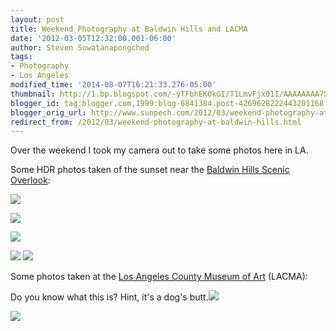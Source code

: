 ```yaml
---
layout: post
title: Weekend Photography at Baldwin Hills and LACMA
date: '2012-03-05T12:32:00.001-06:00'
author: Steven Suwatanapongched
tags:
- Photography
- Los Angeles
modified_time: '2014-08-07T16:21:33.276-05:00'
thumbnail: http://1.bp.blogspot.com/-yTFbhEK0kGI/T1LmvFjx01I/AAAAAAAA7SY/q416XmLmDDE/s600/2012-03-03+at+17-52-11.jpg
blogger_id: tag:blogger.com,1999:blog-6841384.post-4269628222443201168
blogger_orig_url: http://www.sunpech.com/2012/03/weekend-photography-at-baldwin-hills.html
redirect_from: /2012/03/weekend-photography-at-baldwin-hills.html
---
```


Over the weekend I took my camera out to take some photos here in LA.

Some HDR photos taken of the sunset near the <a href="http://www.parks.ca.gov/?page_id=22790">Baldwin Hills Scenic Overlook</a>:

<a href="http://1.bp.blogspot.com/-yTFbhEK0kGI/T1LmvFjx01I/AAAAAAAA7SY/q416XmLmDDE/s600/2012-03-03+at+17-52-11.jpg"><img border="0"  src="http://1.bp.blogspot.com/-yTFbhEK0kGI/T1LmvFjx01I/AAAAAAAA7SY/q416XmLmDDE/s400/2012-03-03+at+17-52-11.jpg"  /></a>

<a href="http://4.bp.blogspot.com/-6a-nGxMNFU0/T1Lmwt5URNI/AAAAAAAA7Sg/mLTZG9_tvpI/s600/2012-03-03+at+17-53-57.jpg"><img border="0"  src="http://4.bp.blogspot.com/-6a-nGxMNFU0/T1Lmwt5URNI/AAAAAAAA7Sg/mLTZG9_tvpI/s400/2012-03-03+at+17-53-57.jpg"  /></a>

<a href="http://1.bp.blogspot.com/-9U-fHZVqbi4/T1LmyC-1s3I/AAAAAAAA7So/b6WbVALOQ28/s600/2012-03-03+at+17-54-18.jpg"><img border="0" src="http://1.bp.blogspot.com/-9U-fHZVqbi4/T1LmyC-1s3I/AAAAAAAA7So/b6WbVALOQ28/s400/2012-03-03+at+17-54-18.jpg"  /></a>

<a href="http://4.bp.blogspot.com/-SlGI7Xch4ps/T1LmzMB7ZpI/AAAAAAAA7Sw/z8_exif8hMA/s600/2012-03-03+at+17-55-50.jpg"><img border="0"  src="http://4.bp.blogspot.com/-SlGI7Xch4ps/T1LmzMB7ZpI/AAAAAAAA7Sw/z8_exif8hMA/s400/2012-03-03+at+17-55-50.jpg"  /></a> <a href="http://3.bp.blogspot.com/-m_kdbMJJUEI/T1Lm0HS1PiI/AAAAAAAA7S4/AbOTzvCFdzc/s600/2012-03-03+at+17-56-16.jpg"  style="clear: left; display: inline !important; margin-bottom: 1em; margin-right: 1em; text-align: center;"><img border="0"  src="http://3.bp.blogspot.com/-m_kdbMJJUEI/T1Lm0HS1PiI/AAAAAAAA7S4/AbOTzvCFdzc/s400/2012-03-03+at+17-56-16.jpg"  /></a>


Some photos taken at the <a href="http://www.lacma.org/">Los Angeles County Museum of Art</a> (LACMA):

Do you know what this is? Hint, it's a dog's butt.<a href="http://2.bp.blogspot.com/-RCoQLasBVoc/T1TiPKk5-uI/AAAAAAAA7dY/JXZlCXOuCTc/s600/2012-03-04+at+16-41-07.jpg"><img border="0"  src="http://2.bp.blogspot.com/-RCoQLasBVoc/T1TiPKk5-uI/AAAAAAAA7dY/JXZlCXOuCTc/s400/2012-03-04+at+16-41-07.jpg"  /></a>

<a href="http://3.bp.blogspot.com/-7gn9uoKn_4Y/T1TinYBhbVI/AAAAAAAA7is/j5YVJIF89zg/s600/2012-03-04+at+17-28-36.jpg"><img border="0"  src="http://3.bp.blogspot.com/-7gn9uoKn_4Y/T1TinYBhbVI/AAAAAAAA7is/j5YVJIF89zg/s400/2012-03-04+at+17-28-36.jpg"  /></a>

